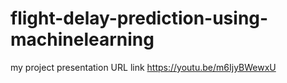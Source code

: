# flight-delay-prediction-using-machinelearning
my project presentation URL link https://youtu.be/m6IjyBWewxU

